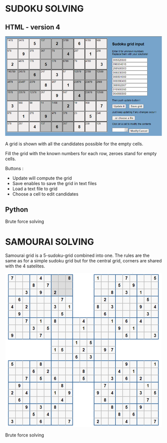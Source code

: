 # SUDOKU SOLVING

## HTML - version 4

![Sudoku grid](sudoku_grid.png)

A grid is shown with all the candidates possible for the empty cells.

Fill the grid with the known numbers for each row, zeroes stand for empty cells.

Buttons : 

- Update will compute the grid
- Save enables to save the grid in text files
- Load a text file  to grid
- Choose a cell to edit candidates

## Python

Brute force solving 

# SAMOURAI SOLVING

Samourai grid is a 5-sudoku-grid combined into one. The rules are the same as for a simple sudoku grid but for the central grid, corners are shared with the 4 satelites.

![Sudoku grid](Sudoku_samourai.png)

Brute force solving
